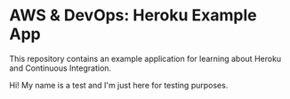 # AWS & DevOps: Heroku Example App

This repository contains an example application for learning about Heroku and
Continuous Integration.

Hi! My name is a test and I'm just here for testing purposes. 
